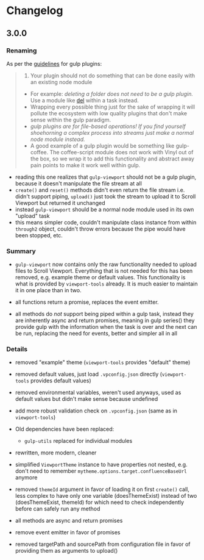 # Changelog

## 3.0.0

### Renaming

As per the [guidelines](https://github.com/gulpjs/gulp/blob/master/docs/writing-a-plugin/guidelines.md) for gulp plugins:

> 1. Your plugin should not do something that can be done easily with an existing node module
>   - For example: *deleting a folder does not need to be a gulp plugin.* Use a module like [del](https://github.com/sindresorhus/del) within a task instead.
>   - Wrapping every possible thing just for the sake of wrapping it will pollute the ecosystem with low quality plugins that don't make sense within the gulp paradigm.
>   - *gulp plugins are for file-based operations! If you find yourself shoehorning a complex process into streams just make a normal node module instead.*
>   - A good example of a gulp plugin would be something like gulp-coffee. The coffee-script module does not work with Vinyl out of the box, so we wrap it to add this functionality and abstract away pain points to make it work well within gulp.

- reading this one realizes that `gulp-viewport` should not be a gulp plugin, because it doesn't manipulate the file stream at all
- `create()` and `reset()` methods didn't even return the file stream i.e. didn't support piping, `upload()` just took the stream to upload it to Scroll Viewport but returned it unchanged
- instead `gulp-viewport` should be a normal node module used in its own "upload" task
- this means simpler code, couldn't manipulate class instance from within `through2` object, couldn't throw errors because the pipe would have been stopped, etc.

### Summary

- `gulp-viewport` now contains only the raw functionality needed to upload files to Scroll Viewport. Everything that is not needed for this has been removed, e.g. example theme or default values. This functionality is what is provided by `viewport-tools` already. It is much easier to maintain it in one place than in two.

- all functions return a promise, replaces the event emitter.

- all methods do _not_ support being piped within a gulp task, instead they are inherently async and return promises, meaning in gulp series() they provide gulp with the information when the task is over and the next can be run, replacing the need for events, better and simpler all in all

### Details

- removed "example" theme (`viewport-tools` provides "default" theme)
- removed default values, just load `.vpconfig.json` directly (`viewport-tools` provides default values)
- removed environmental variables, weren't used anyways, used as default values but didn't make sense because undefined
- add more robust validation check on `.vpconfig.json` (same as in `viewport-tools`)
- Old dependencies have been replaced:
    - `gulp-utils` replaced for individual modules
    
- rewritten, more modern, cleaner
- simplified `ViewportTheme` instance to have properties not nested, e.g. don't need to remember `mytheme.options.target.confluenceBaseUrl` anymore
- removed `themeId` argument in favor of loading it on first `create()` call, less complex to have only one variable (doesThemeExist) instead of two (doesThemeExist, themeId) for which need to check independently before can safely run any method

- all methods are async and return promises
- remove event emitter in favor of promises


- removed targetPath and sourcePath from configuration file in favor of providing them as arguments to upload()